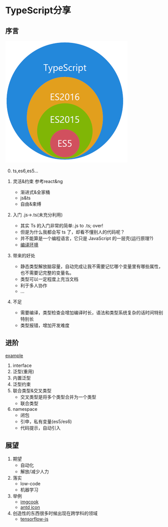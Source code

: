 # TypeScript分享

## 序言
![ts](./ts.png)

0. ts,es6,es5...

1. 灵活&约束 参考react&ng
   * 渐进式&全家桶
   * js&ts
   * 自由&束缚
2. 入门 .js->.ts(未充分利用)
   * 其实 Ts 的入门非常的简单:.js to .ts; over!
   * 但是为什么我都会写 ts 了，却看不懂别人的代码呢？
   * 并不能算是一个编程语言，它只是 JavaScript 的一层壳(运行原理?)
   * [编译环境](https://www.typescriptlang.org/play/index.html)
3. 带来的好处
   * 静态类型解放脑容量，自动完成让我不需要记忆哪个变量里有哪些属性，也不需要记完整的变量名。
   * 类型可以一定程度上充当文档
   * 利于多人协作
   * ...
4. 不足
   * 需要编译，类型检查会增加编译时长，语法和类型系统复杂的话时间特别特别长
   * 类型报错，增加开发难度

## 进阶
[example](./2020-06-03.ts)
1. interface
2. 泛型(重用)
3. 内置泛型
4. 泛型约束
5. 联合类型&交叉类型
    * 交叉类型是将多个类型合并为一个类型
    * 联合类型
6. namespace
    * 闭包
    * 引申，私有变量(es5/es6)
    * 代码提示，自动引入

## 展望
1. 期望
   * 自动化
   * 解放/减少人力
2. 落实
   * low-code
   * 机器学习
3. 举例
   * [imgcook](https://www.imgcook.com/)
   * [antd icon](https://ant.design/components/icon-cn/)
4. 创造性的东西很多时候出现在跨学科的领域
   * [tensorflow-js](https://tensorflow.google.cn/js)
